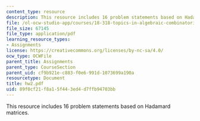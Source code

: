 ```yaml
---
content_type: resource
description: This resource includes 16 problem statements based on Hadamard matrices.
file: /ol-ocw-studio-app/courses/18-318-topics-in-algebraic-combinatorics-spring-2006/89f0cf21f8a15f443ed4d7ffb94703bb_hw2.pdf
file_size: 67145
file_type: application/pdf
learning_resource_types:
- Assignments
license: https://creativecommons.org/licenses/by-nc-sa/4.0/
ocw_type: OCWFile
parent_title: Assignments
parent_type: CourseSection
parent_uid: cf9b921e-c883-f0e6-991d-1073699a190a
resourcetype: Document
title: hw2.pdf
uid: 89f0cf21-f8a1-5f44-3ed4-d7ffb94703bb
---
```

This resource includes 16 problem statements based on Hadamard matrices.